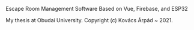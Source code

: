 Escape Room Management Software
Based on Vue, Firebase, and ESP32

My thesis at Obudai University.
Copyright (c) Kovács Árpád ~ 2021.
